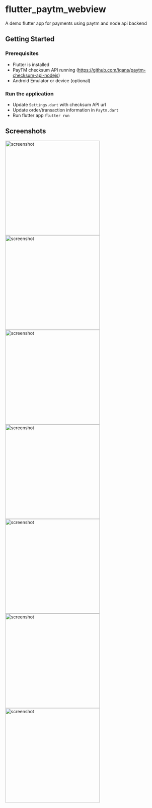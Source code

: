 # flutter_paytm_webview

A demo flutter app for payments using paytm and node api backend


## Getting Started

### Prerequisites
- Flutter is installed
- PayTM checksum API running (https://github.com/iqans/paytm-checksum-api-nodejs)
- Android Emulator or device (optional)

### Run the application
- Update `Settings.dart` with checksum API url
- Update order/transaction information in `Paytm.dart`
- Run flutter app
`flutter run`


## Screenshots

<img width="300" alt="screenshot" src="./screenshots/1.png">
<img width="300" alt="screenshot" src="./screenshots/2.png">
<img width="300" alt="screenshot" src="./screenshots/3.png">
<img width="300" alt="screenshot" src="./screenshots/4.png">
<img width="300" alt="screenshot" src="./screenshots/5.png">
<img width="300" alt="screenshot" src="./screenshots/6.png">
<img width="300" alt="screenshot" src="./screenshots/7.png">